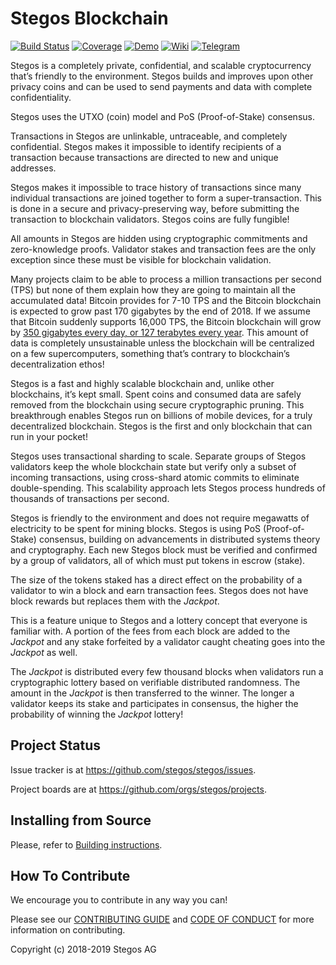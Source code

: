 # Stegos Blockchain

[![Build Status][build-badge]][build-url]
[![Coverage][coverage-badge]][coverage-url]
[![Demo][demo-badge]][demo-url]
[![Wiki][wiki-badge]][wiki-url]
[![Telegram][telegram-badge]][telegram-url]

Stegos is a completely private, confidential, and scalable cryptocurrency that’s friendly to the environment. Stegos builds and improves upon other privacy coins and can be used to send payments and data with complete confidentiality.

Stegos uses the UTXO (coin) model and PoS (Proof-of-Stake) consensus.

Transactions in Stegos are unlinkable, untraceable, and completely confidential. Stegos makes it impossible to identify recipients of a transaction because transactions are directed to new and unique addresses.

Stegos makes it impossible to trace history of transactions since many individual transactions are joined together to form a super-transaction. This is done in a secure and privacy-preserving way, before submitting the transaction to blockchain validators. Stegos coins are fully fungible!

All amounts in Stegos are hidden using cryptographic commitments and zero-knowledge proofs. Validator stakes and transaction fees are the only exception since these must be visible for blockchain validation.

Many projects claim to be able to process a million transactions per second (TPS) but none of them explain how they are going to maintain all the accumulated data! Bitcoin provides for 7-10 TPS and the Bitcoin blockchain is expected to grow past 170 gigabytes by the end of 2018. If we assume that Bitcoin suddenly supports 16,000 TPS, the Bitcoin blockchain will grow by [350 gigabytes every day, or 127 terabytes every year](https://hackernoon.com/if-we-lived-in-a-bitcoin-future-how-big-would-the-blockchain-have-to-be-bd07b282416f). This amount of data is completely unsustainable unless the blockchain will be centralized on a few supercomputers, something that’s contrary to blockchain’s decentralization ethos!

Stegos is a fast and highly scalable blockchain and, unlike other blockchains, it’s kept small. Spent coins and consumed data are safely removed from the blockchain using secure cryptographic pruning. This breakthrough enables Stegos run on billions of mobile devices, for a truly decentralized blockchain. Stegos is the first and only blockchain that can run in your pocket!

Stegos uses transactional sharding to scale. Separate groups of Stegos validators keep the whole blockchain state but verify only a subset of incoming transactions, using cross-shard atomic commits to eliminate double-spending. This scalability approach lets Stegos process hundreds of thousands of transactions per second.

Stegos is friendly to the environment and does not require megawatts of electricity to be spent for mining blocks. Stegos is using PoS (Proof-of-Stake) consensus, building on advancements in distributed systems theory and cryptography. Each new Stegos block must be verified and confirmed by a group of validators, all of which must put tokens in escrow (stake).

The size of the tokens staked has a direct effect on the probability of a validator to win a block and earn transaction fees. Stegos does not have block rewards but replaces them with the *Jackpot*.

This is a feature unique to Stegos and a lottery concept that everyone is familiar with. A portion of the fees from each block are added to the *Jackpot* and any stake forfeited by a validator caught cheating goes into the *Jackpot* as well.

The *Jackpot* is distributed every few thousand blocks when validators run a cryptographic lottery based on verifiable distributed randomness. The amount in the *Jackpot* is then transferred to the winner. The longer a validator keeps its stake and participates in consensus, the higher the probability of winning the *Jackpot* lottery!

## Project Status

Issue tracker is at https://github.com/stegos/stegos/issues.

Project boards are at https://github.com/orgs/stegos/projects.

## Installing from Source

Please, refer to [Building instructions](BUILD.md).

## How To Contribute

We encourage you to contribute in any way you can!

Please see our [CONTRIBUTING GUIDE](https://github.com/stegos/stegos/blob/dev/CONTRIBUTING.md) and [CODE OF CONDUCT](https://github.com/stegos/stegos/blob/readme/CODE_OF_CONDUCT.md) for more information on contributing.

Copyright (c) 2018-2019 Stegos AG

[build-badge]: https://gitlab.aws.stegos.com/Stegos/stegos/badges/dev/pipeline.svg
[build-url]: https://gitlab.aws.stegos.com/Stegos/stegos/commits/dev
[coverage-badge]: https://codecov.io/gh/stegos/stegos/branch/dev/graphs/badge.svg
[coverage-url]: https://codecov.io/gh/stegos/stegos
[demo-badge]: https://img.shields.io/badge/YouTube-Demo-red.svg?style=flat
[demo-url]: https://www.youtube.com/watch?v=wb4Q6wyezWM
[wiki-badge]: https://img.shields.io/badge/Documentation-Wiki-orange.svg
[wiki-url]: https://github.com/stegos/stegos/wiki
[telegram-badge]: https://img.shields.io/badge/Telegram-Chat-blue.svg?style=flat
[telegram-url]: https://t.me/stegos4privacy
